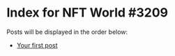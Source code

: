 # Index for NFT World #3209
Posts will be displayed in the order below:

- [Your first post](./001-first.md)

